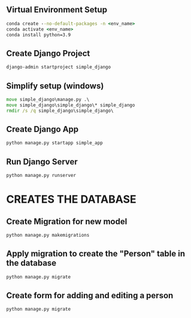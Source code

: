 


## Virtual Environment Setup
```cmd
conda create --no-default-packages -n <env_name>
conda activate <env_name>
conda install python=3.9
```

## Create Django Project
```cmd
django-admin startproject simple_django
```

## Simplify setup (windows)
```cmd
move simple_django\manage.py .\
move simple_django\simple_django\* simple_django
rmdir /s /q simple_django\simple_django\
```

## Create Django App
```cmd
python manage.py startapp simple_app
```

## Run Django Server
```cmd
python manage.py runserver
```

# CREATES THE DATABASE
## Create Migration for new model
```cmd
python manage.py makemigrations
```

## Apply migration to create the "Person" table in the database
```cmd
python manage.py migrate
```

## Create form for adding and editing a person
```cmd
python manage.py migrate
```
